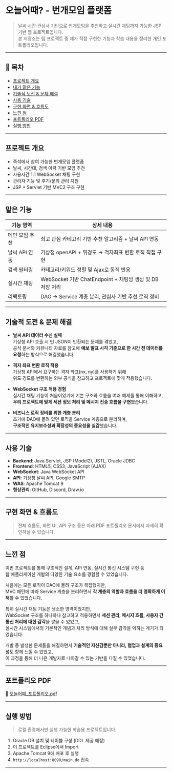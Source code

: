 # 오늘어때? - 번개모임 플랫폼 

> 날씨·시간·관심사 기반으로 번개모임을 추천하고 실시간 채팅까지 가능한 JSP 기반 웹 프로젝트입니다.  
> 본 저장소는 팀 프로젝트 중 제가 직접 구현한 기능과 학습 내용을 정리한 개인 포트폴리오입니다.

---

## 📌 목차

- [프로젝트 개요](#-프로젝트-개요)
- [내가 맡은 기능](#-내가-맡은-기능)
- [기술적 도전 & 문제 해결](#-기술적-도전--문제-해결)
- [사용 기술](#-사용-기술)
- [구현 화면 & 흐름도](#-구현-화면--흐름도)
- [느낀 점](#-느낀-점)
- [포트폴리오 PDF](#-포트폴리오-pdf)
- [실행 방법](#️-실행-방법)

---

##  프로젝트 개요

- 즉석에서 참여 가능한 번개모임 플랫폼
- 날씨, 시간대, 검색 이력 기반 모임 추천
- 사용자간 1:1 WebSocket 채팅 구현
- 관리자 기능 및 후기/문의 관리 지원
- JSP + Servlet 기반 MVC2 구조 구현

---

##  맡은 기능

| 기능 영역 | 상세 내용 |
|-----------|-----------|
|  메인 모임 추천 | 최고 관심 카테고리 기반 추천 알고리즘 + 날씨 API 연동 |
|  날씨 API 연동 | 기상청 openAPI + 위경도 → 격자좌표 변환 로직 직접 구현 |
|  검색 필터링 | 카테고리/키워드 정렬 및 Ajax로 동적 반응 |
|  실시간 채팅 | WebSocket 기반 ChatEndpoint + 채팅방 생성 및 DB 저장 처리 |
|  리팩토링 | DAO → Service 계층 분리, 관심사 기반 추천 로직 정비 |

---

##  기술적 도전 & 문제 해결

- **날씨 API 데이터 수신 실패**  
  기상청 API 호출 시 빈 JSON이 반환되는 문제를 겪었고,  
  공식 문서와 커뮤니티 자료를 참고해 **예보 발표 시각 기준으로 한 시간 전 데이터를 요청**하는 방식으로 해결했습니다.

- **격자 좌표 변환 로직 적용**  
  기상청 API에서 요구하는 격자 좌표(nx, ny)를 사용하기 위해  
  위도·경도를 변환하는 외부 공식을 참고하고 프로젝트에 맞게 적용했습니다.

- **WebSocket 구조 적용 경험**  
  실시간 채팅 기능이 처음이었기에 기본 구조와 흐름을 여러 예제를 통해 이해하고,  
  **우리 프로젝트에 맞게 세션 정보 처리 및 메시지 전송 흐름을 구현**했습니다.

- **비즈니스 로직 정비를 위한 계층 분리**  
  초기에 DAO에 몰려 있던 로직을 Service 계층으로 분리하며,  
  **구조적인 유지보수성과 확장성의 중요성을 실감**했습니다.


---

##  사용 기술

- **Backend**: Java Servlet, JSP (Model2), JSTL, Oracle JDBC
- **Frontend**: HTML5, CSS3, JavaScript (AJAX)
- **WebSocket**: Java WebSocket API
- **API**: 기상청 날씨 API, Google SMTP
- **WAS**: Apache Tomcat 9
- **형상관리**: GitHub, Discord, Draw.io

---

##  구현 화면 & 흐름도

> 전체 흐름도, 화면 UI, API 구조 등은 아래 PDF 포트폴리오 문서에서 자세히 확인하실 수 있습니다.

---

##  느낀 점

이번 프로젝트를 통해 구조적인 설계, API 연동, 실시간 통신 시스템 구현 등  
웹 애플리케이션 개발의 다양한 기술 요소를 경험할 수 있었습니다.

처음에는 모든 로직이 DAO에 몰려 구조가 복잡했지만,  
MVC 패턴에 따라 Service 계층을 분리하면서 **각 계층의 역할과 흐름을 더 명확하게 이해**할 수 있었습니다.

특히 실시간 채팅 기능은 생소한 영역이었지만,  
WebSocket 구조를 하나하나 참고하고 적용하면서 **세션 관리, 메시지 흐름, 사용자 간 통신 처리에 대한 감각**을 쌓을 수 있었고,  
실시간 시스템에서의 기본적인 개념과 처리 방식에 대해 실무 감각을 익히는 계기가 되었습니다.

개발 중 발생한 문제들을 해결하면서 **기술적인 자신감뿐만 아니라, 협업과 설계의 중요성**도 함께 느낄 수 있었고,  
이 과정을 통해 더 나은 개발자로 나아갈 수 있는 기반을 다질 수 있었습니다.


---

##  포트폴리오 PDF

📎 [오늘어때_포트폴리오.pdf](./Lighting.pdf)



---

##  실행 방법

> 로컬 환경에서만 실행 가능한 학습용 프로젝트입니다.

1. Oracle DB 설치 및 테이블 구성 (DDL 제공 예정)
2. 이 프로젝트를 Eclipse에서 Import
3. Apache Tomcat 9에 배포 후 실행
4. `http://localhost:8090/main.do` 접속

---

